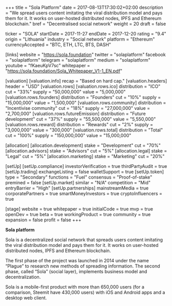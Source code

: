 +++
title = "Sola Platform"
date = 2017-08-13T17:30:02+02:00
description = "We spread users content imitating the viral distribution model and pays them for it. It works on user-hosted distributed nodes, IPFS and Ethereum blockchain."
bref = "Decentralised social network"
weight = 20
draft = false

ticker = "SOLA"
startDate = 2017-11-27
endDate = 2017-12-20
rating = "9.4"
origin = "Lithuania"
industry = "Social network"
platform = "Ethereum"
currencyAccepted = "BTC, ETH, LTC, BTS, DASH"

[links]
  website = "https://sola.foundation"
  twitter = "solaplatform"
  facebook = "solaplatform"
  telegram = "solaplatform"
  medium = "solaplatform"
  youtube = "fKaeuKpV7sc"
  whitepaper = "https://sola.foundation/Sola_Whitepaper_V1-1_EN.pdf"

[valuation]
  [valuation.info]
    recap = "Based on hard cap."
  [valuation.headers]
    header = "USD"
  [valuation.rows]
    [valuation.rows.ico]
      distribution = "ICO"
      cut = "33%"
      supply = "50,000,000"
      value = "5,000,000"
    [valuation.rows.founders]
      distribution = "Founders"
      cut = "10%"
      supply = "15,000,000"
      value = "1,500,000"
    [valuation.rows.community]
      distribution = "Incentivise community"
      cut = "18%"
      supply = "27,000,000"
      value = "2,700,000"
    [valuation.rows.futureEmission]
      distribution = "Future development"
      cut = "37%"
      supply = "55,500,000"
      value = "5,550,000"
    [valuation.rows.reward]
      distribution = "Rewards"
      cut = "2%"
      supply = "3,000,000"
      value = "300,000"
    [valuation.rows.total]
      distribution = "Total"
      cut = "100%"
      supply = "150,000,000"
      value = "15,000,000"

[allocation]
  [allocation.development]
    stake = "Development"
    cut = "70%"
  [allocation.advisors]
    stake = "Advisors"
    cut = "5%"
  [allocation.legal]
    stake = "Legal"
    cut = "5%"
  [allocation.marketing]
    stake = "Marketing"
    cut = "20%"

[setUp]
  [setUp.compliance]
    investorVerification = true
    thirdPartyAudit = true
  [setUp.trading]
    exchangeListing = false
    walletSupport = true
  [setUp.token]
    type = "Secondary"
    functions = "Fuel"
    consensus = "Proof-of-stake"
    premined = false
  [setUp.market]
    similar = "N/A"
    competition = "Mid"
    entryBarrier = "High"
  [setUp.partnerships]
    mainstreamMedia = true
    corporatePartners = true
    smartMoneyInvestors = true
    cryptoInfluencers = true

[stage]
  website = true
  whitepaper = true
  initialCode = true
  mvp = true
  openDev = true
  beta = true
  workingProduct = true
  community = true
  expansion = false
  profit = false
+++

**Sola platform**


Sola is a decentralized social network that spreads users content imitating the viral distribution model and pays them for it. It works on user-hosted distributed nodes, IPFS and Ethereum blockchain.

The first phase of the project was launched in 2014 under the name “Plague” to research new methods of spreading information. The second phase, called “Sola” (social layer), implements business model and decentralization.  

Sola is a mobile-first product with more than 650,000 users (for a comparison, Steemit have 430,000 users) with iOS and Android apps and a desktop web client.
